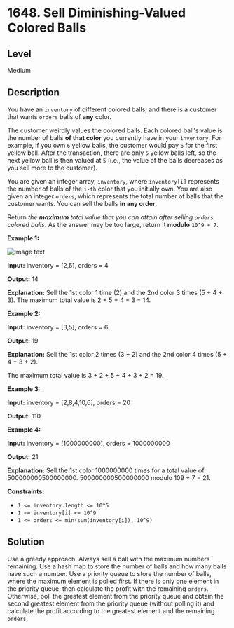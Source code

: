 # 1648. Sell Diminishing-Valued Colored Balls
## Level
Medium

## Description
You have an `inventory` of different colored balls, and there is a customer that wants `orders` balls of **any** color.

The customer weirdly values the colored balls. Each colored ball's value is the number of balls **of that color** you currently have in your `inventory`. For example, if you own `6` yellow balls, the customer would pay `6` for the first yellow ball. After the transaction, there are only `5` yellow balls left, so the next yellow ball is then valued at `5` (i.e., the value of the balls decreases as you sell more to the customer).

You are given an integer array, `inventory`, where `inventory[i]` represents the number of balls of the `i-th` color that you initially own. You are also given an integer `orders`, which represents the total number of balls that the customer wants. You can sell the balls **in any order**.

Return *the **maximum** total value that you can attain after selling `orders` colored balls*. As the answer may be too large, return it **modulo** `10^9 + 7`.

**Example 1:**

![Image text](https://assets.leetcode.com/uploads/2020/11/05/jj.gif)

**Input:** inventory = [2,5], orders = 4

**Output:** 14

**Explanation:** Sell the 1st color 1 time (2) and the 2nd color 3 times (5 + 4 + 3).
The maximum total value is 2 + 5 + 4 + 3 = 14.

**Example 2:**

**Input:** inventory = [3,5], orders = 6

**Output:** 19

**Explanation:** Sell the 1st color 2 times (3 + 2) and the 2nd color 4 times (5 + 4 + 3 + 2).

The maximum total value is 3 + 2 + 5 + 4 + 3 + 2 = 19.

**Example 3:**

**Input:** inventory = [2,8,4,10,6], orders = 20

**Output:** 110

**Example 4:**

**Input:** inventory = [1000000000], orders = 1000000000

**Output:** 21

**Explanation:** Sell the 1st color 1000000000 times for a total value of 500000000500000000. 500000000500000000 modulo 109 + 7 = 21.

**Constraints:**

* `1 <= inventory.length <= 10^5`
* `1 <= inventory[i] <= 10^9`
* `1 <= orders <= min(sum(inventory[i]), 10^9)`

## Solution
Use a greedy approach. Always sell a ball with the maximum numbers remaining. Use a hash map to store the number of balls and how many balls have such a number. Use a priority queue to store the number of balls, where the maximum element is polled first. If there is only one element in the priority queue, then calculate the profit with the remaining `orders`. Otherwise, poll the greatest element from the priority queue and obtain the second greatest element from the priority queue (without polling it) and calculate the profit according to the greatest element and the remaining `orders`.

